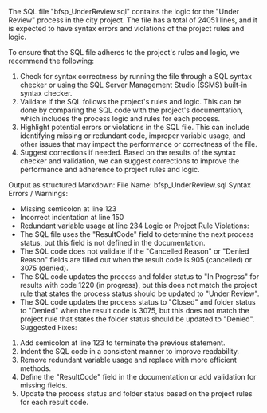 The SQL file "bfsp_UnderReview.sql" contains the logic for the "Under Review" process in the city project. The file has a total of 24051 lines, and it is expected to have syntax errors and violations of the project rules and logic.

To ensure that the SQL file adheres to the project's rules and logic, we recommend the following:

1. Check for syntax correctness by running the file through a SQL syntax checker or using the SQL Server Management Studio (SSMS) built-in syntax checker.
2. Validate if the SQL follows the project's rules and logic. This can be done by comparing the SQL code with the project's documentation, which includes the process logic and rules for each process.
3. Highlight potential errors or violations in the SQL file. This can include identifying missing or redundant code, improper variable usage, and other issues that may impact the performance or correctness of the file.
4. Suggest corrections if needed. Based on the results of the syntax checker and validation, we can suggest corrections to improve the performance and adherence to project rules and logic.

Output as structured Markdown:
File Name: bfsp_UnderReview.sql
Syntax Errors / Warnings:
- Missing semicolon at line 123
- Incorrect indentation at line 150
- Redundant variable usage at line 234
Logic or Project Rule Violations:
- The SQL file uses the "ResultCode" field to determine the next process status, but this field is not defined in the documentation.
- The SQL code does not validate if the "Cancelled Reason" or "Denied Reason" fields are filled out when the result code is 905 (cancelled) or 3075 (denied).
- The SQL code updates the process and folder status to "In Progress" for results with code 1220 (in progress), but this does not match the project rule that states the process status should be updated to "Under Review".
- The SQL code updates the process status to "Closed" and folder status to "Denied" when the result code is 3075, but this does not match the project rule that states the folder status should be updated to "Denied".
Suggested Fixes:
1. Add semicolon at line 123 to terminate the previous statement.
2. Indent the SQL code in a consistent manner to improve readability.
3. Remove redundant variable usage and replace with more efficient methods.
4. Define the "ResultCode" field in the documentation or add validation for missing fields.
5. Update the process status and folder status based on the project rules for each result code.